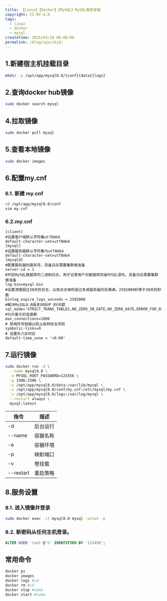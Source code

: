 ```yaml
---
title: 【Linux】【Docker】【MySQL】MySQL服务安装
copyright: CC-BY-4.0
tags:
  - linux
  - docker
  - mysql
createTime: 2025/03/18 09:00:00
permalink: /blog/zpxci6jd/
---
```

## 1.新建宿主机挂载目录

```bash
mkdir -p /opt/app/mysql8.0/{conf}{data}{logs}
```
## 2.查询docker hub镜像
```bash
sudo docker search mysql
```
## 4.拉取镜像
```bash
sudo docker pull mysql
```
## 5.查看本地镜像
```bash
sudo docker images
```
## 6.配置my.cnf

### 6.1. 新建 my.cnf

```bash
cd /opt/app/mysql8.0/conf
vim my.cnf
```

### 6.2.my.cnf

```
[client]
#设置客户端默认字符集utf8mb4
default-character-set=utf8mb4
[mysql]
#设置服务器默认字符集为utf8mb4
default-character-set=utf8mb4
[mysqld]
#配置服务器的服务号，具备日后需要集群做准备
server-id = 1
#开启MySQL数据库的二进制日志，用于记录用户对数据库的操作SQL语句，具备日后需要集群做准备
log-bin=mysql-bin
#设置清理超过30天的日志，以免日志堆积造过多成服务器内存爆满。2592000秒等于30天的秒数
binlog_expire_logs_seconds = 2592000
#解决MySQL8.0版本GROUP BY问题
sql_mode='STRICT_TRANS_TABLES,NO_ZERO_IN_DATE,NO_ZERO_DATE,ERROR_FOR_DIVISION_BY_ZERO,NO_ENGINE_SUBSTITUTION'
#允许最大的连接数
max_connections=1000
# 禁用符号链接以防止各种安全风险
symbolic-links=0
# 设置东八区时区
default-time_zone = '+8:00'
```

## 7.运行镜像

```bash
sudo docker run -d \
  --name mysql8.0 \
  -e MYSQL_ROOT_PASSWORD=123456 \
  -p 3306:3306 \
  -v /opt/app/mysql8.0/data:/var/lib/mysql \
  -v /opt/app/mysql8.0/conf/my.cnf:/etc/mysql/my.cnf \
  -v /opt/app/mysql8.0/logs:/var/log/mysql \
  --restart always \
  mysql:latest
```

| 指令      | 描述     |
| --------- | -------- |
| -d        | 后台运行 |
| --name    | 容器名称 |
| -e        | 容器环境 |
| -p        | 映射端口 |
| -v        | 卷挂载   |
| --restart | 重启策略 |

## 8.服务设置

### 8.1. 进入镜像并登录

```bash
sudo docker exec -it mysql8.0 mysql -uroot -p
```

### 8.2. 新密码从任何主机登录。

```SQL
ALTER USER 'root'@'%' IDENTIFIED BY '123456';
```

## 常用命令

```bash
docker ps
docker images
docker logs #id
docker rm #id
docker stop #name
docker start #name
```